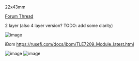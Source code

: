 22x43mm

[Forum Thread](https://rusefi.com/forum/viewtopic.php?f=4&t=1521)

2 layer (also 4 layer version? TODO: add some clarity)

![image](TLE7209_Module.jpg)

iBom https://rusefi.com/docs/ibom/TLE7209_Module_latest.html

![image](TLE7209_works_with_jumper_wire.jpg)
![image](TLE7209_diode.jpg)